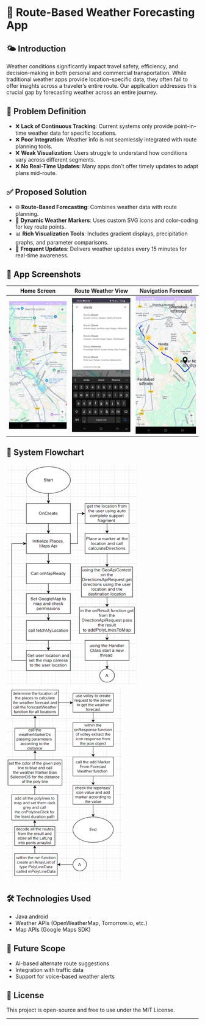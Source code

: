 # 🚗 Route-Based Weather Forecasting App

## 🌤️ Introduction

Weather conditions significantly impact travel safety, efficiency, and decision-making in both personal and commercial transportation. While traditional weather apps provide location-specific data, they often fail to offer insights across a traveler’s entire route. Our application addresses this crucial gap by forecasting weather across an entire journey.

## 🧠 Problem Definition

- ❌ **Lack of Continuous Tracking**: Current systems only provide point-in-time weather data for specific locations.
- ❌ **Poor Integration**: Weather info is not seamlessly integrated with route planning tools.
- ❌ **Weak Visualization**: Users struggle to understand how conditions vary across different segments.
- ❌ **No Real-Time Updates**: Many apps don’t offer timely updates to adapt plans mid-route.

## ✅ Proposed Solution

- 🌐 **Route-Based Forecasting**: Combines weather data with route planning.
- 🎯 **Dynamic Weather Markers**: Uses custom SVG icons and color-coding for key route points.
- 📊 **Rich Visualization Tools**: Includes gradient displays, precipitation graphs, and parameter comparisons.
- 🔁 **Frequent Updates**: Delivers weather updates every 15 minutes for real-time awareness.

## 📱 App Screenshots

| Home Screen | Route Weather View | Navigation Forecast |
|-------------|--------------------|---------------------|
| ![Home Screen](https://github.com/keshavgoel892/RoutCast/blob/e3a18eaab33dfacc75fc2c1a4631ac1fe178b314/Picture1.jpg) | ![Route View](https://github.com/keshavgoel892/RoutCast/blob/e3a18eaab33dfacc75fc2c1a4631ac1fe178b314/Picture2.jpg) | ![Navigation Forecast](https://github.com/keshavgoel892/RoutCast/blob/e3a18eaab33dfacc75fc2c1a4631ac1fe178b314/Picture3.jpg) |

## 🔁 System Flowchart

![System Flowchart](https://github.com/keshavgoel892/RoutCast/blob/e3a18eaab33dfacc75fc2c1a4631ac1fe178b314/Picture5.png)
![System Flowchart](https://github.com/keshavgoel892/RoutCast/blob/e3a18eaab33dfacc75fc2c1a4631ac1fe178b314/Picture4.png)


## 🛠️ Technologies Used

- Java android
- Weather APIs (OpenWeatherMap, Tomorrow.io, etc.)
- Map APIs (Google Maps SDK)

## 🚀 Future Scope

- AI-based alternate route suggestions
- Integration with traffic data
- Support for voice-based weather alerts

## 📄 License

This project is open-source and free to use under the MIT License.

---

